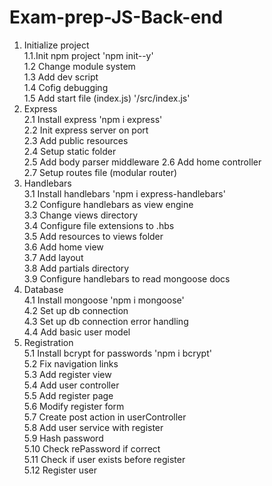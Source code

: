 # Exam-prep-JS-Back-end

1.  Initialize project  
    1.1.Init npm project 'npm init--y'  
    1.2 Change module system  
    1.3 Add dev script  
    1.4 Cofig debugging  
    1.5 Add start file (index.js) '/src/index.js'
2.  Express  
    2.1 Install express 'npm i express'  
    2.2 Init express server on port  
    2.3 Add public resources   
    2.4 Setup static folder  
    2.5 Add body parser middleware 
    2.6 Add home controller    
    2.7 Setup routes file (modular router)  
3.  Handlebars  
    3.1 Install handlebars 'npm i express-handlebars'  
    3.2 Configure handlebars as view engine  
    3.3 Change views directory  
    3.4 Configure file extensions to .hbs  
    3.5 Add resources to views folder  
    3.6 Add home view  
    3.7 Add layout  
    3.8 Add partials directory  
    3.9 Configure handlebars to read mongoose docs  
4.  Database  
    4.1 Install mongoose 'npm i mongoose'   
    4.2 Set up db connection  
    4.3 Set up db connection error handling  
    4.4 Add basic user model  
5. Registration  
    5.1 Install bcrypt for passwords 'npm i bcrypt'  
    5.2 Fix navigation links  
    5.3 Add register view  
    5.4 Add user controller  
    5.5 Add register page  
    5.6 Modify register form  
    5.7 Create post action in userController  
    5.8 Add user service with register  
    5.9 Hash password  
    5.10 Check rePassword if correct  
    5.11 Check if user exists before register  
    5.12 Register user
